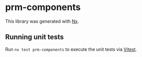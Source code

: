 # prm-components

This library was generated with [Nx](https://nx.dev).

## Running unit tests

Run `nx test prm-components` to execute the unit tests via [Vitest](https://vitest.dev/).
